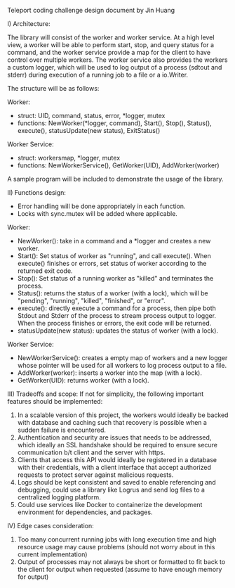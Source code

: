Teleport coding challenge design document by Jin Huang

I) Architecture:

The library will consist of the worker and worker service. At a high level view, a worker will be able
to perform start, stop, and query status for a command, and the worker service provide a map 
for the client to have control over multiple workers. The worker service also provides the workers a
custom logger, which will be used to log output of a process (sdtout and stderr) during execution of a 
running job to a file or a io.Writer.

The structure will be as follows:

Worker:
- struct: UID, command, status, error, *logger, mutex
- functions: NewWorker(*logger, command), Start(), Stop(), Status(), execute(),
statusUpdate(new status), ExitStatus()

Worker Service:
- struct: workersmap, *logger, mutex
- functions: NewWorkerService(), GetWorker(UID), AddWorker(worker)

A sample program will be included to demonstrate the usage of the library.

II) Functions design:

- Error handling will be done appropriately in each function.
- Locks with sync.mutex will be added where applicable.

Worker:
- NewWorker(): take in a command and a *logger and creates a new worker.
- Start(): Set status of worker as "running", and call execute(). When execute() finishes or 
  errors, set status of worker according to the returned exit code.
- Stop(): Set status of a running worker as "killed" and terminates the process.
- Status(): returns the status of a worker (with a lock), which will be "pending", "running", "killed",
  "finished", or "error".
- execute(): directly execute a command for a process, then pipe both Stdout and Stderr of the process
  to stream process output to logger. When the process finishes or errors, the exit code will be returned.
- statusUpdate(new status): updates the status of worker (with a lock).

Worker Service:
- NewWorkerService(): creates a empty map of workers and a new logger whose pointer will be used 
  for all workers to log process output to a file.
- AddWorker(worker): inserts a worker into the map (with a lock).
- GetWorker(UID): returns worker (with a lock).

III) Tradeoffs and scope:
If not for simplicity, the following important features should be implemented:

1. In a scalable version of this project, the workers would ideally be backed with database and caching
    such that recovery is possible when a sudden failure is encountered.
2. Authentication and security are issues that needs to be addressed, which ideally an SSL handshake
    should be required to ensure secure communication b/t client and the server with https.
3. Clients that access this API would ideally be registered in a database with their credentials, with a
    client interface that accept authorized requests to protect server against malicious requests.
4. Logs should be kept consistent and saved to enable referencing and debugging, could use a
    library like Logrus and send log files to a centralized logging platform.
5. Could use services like Docker to containerize the development environment for dependencies,
    and packages.

IV) Edge cases consideration:

1. Too many concurrent running jobs with long execution time and high resource usage may cause
    problems (should not worry about in this current implementation)
2. Output of processes may not always be short or formatted to fit back to the client for output
    when requested (assume to have enough memory for output)
